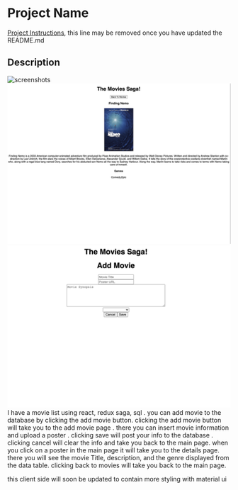 # Project Name

[Project Instructions](./INSTRUCTIONS.md), this line may be removed once you have updated the README.md

## Description
![screenshots](/screenshots/movie-list.png)
![screenshots](/screenshots/description.png)
![screenshots](/screenshots/add-movie.png)
I have a movie list using react, redux saga, sql . 
you can add movie to the database by clicking the add movie button. clicking the add movie button will take you to the add movie page . there you can insert movie information and upload a poster . clicking save will post your info to the database . clicking cancel will clear the info and take you back to the main page. when you click on a poster in the main page it will take you to the details page. there you will see the movie Title, description, and the genre displayed from the data table. clicking back to movies will take you back to the main page. 

this client side will soon be updated to contain more styling with material ui